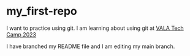 # my_first-repo

I want to practice using git.
I am learning about using git at [VALA Tech Camp 2023](https://vala.org.au/vala-events/tech-camp/tech-camp-2023-program-announcement/)

I have branched my README file and I am editing my main branch.
